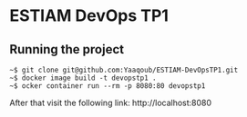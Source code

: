 # ESTIAM DevOps TP1

## Running the project

```
~$ git clone git@github.com:Yaaqoub/ESTIAM-DevOpsTP1.git
~$ docker image build -t devopstp1 .
~$ ocker container run --rm -p 8080:80 devopstp1
```


After that visit the following link: http://localhost:8080